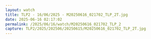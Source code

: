 ```yaml
---
layout: watch
title: TLP2 - 16/06/2025 - M20250616_021702_TLP_2T.jpg
date: 2025-06-16 02:17:02
permalink: /2025/06/16/watch/M20250616_021702_TLP_2
capture: TLP2/2025/202506/20250615/M20250616_021702_TLP_2T.jpg
---
```

